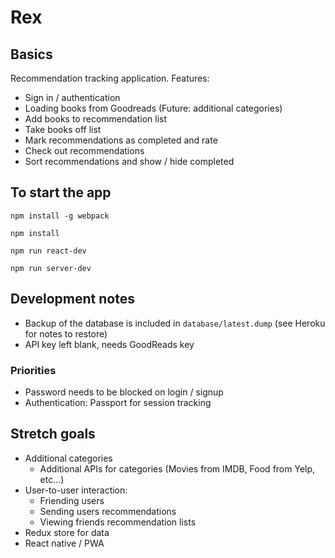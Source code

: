 # Rex

## Basics

Recommendation tracking application. Features:

* Sign in / authentication
* Loading books from Goodreads (Future: additional categories)
* Add books to recommendation list
* Take books off list
* Mark recommendations as completed and rate
* Check out recommendations
* Sort recommendations and show / hide completed

## To start the app

`npm install -g webpack`

`npm install`

`npm run react-dev`

`npm run server-dev`

## Development notes

* Backup of the database is included in `database/latest.dump` (see Heroku for notes to restore)
* API key left blank, needs GoodReads key

### Priorities

* Password needs to be blocked on login / signup
* Authentication: Passport for session tracking

## Stretch goals

* Additional categories
  * Additional APIs for categories (Movies from IMDB, Food from Yelp, etc...)
* User-to-user interaction:
  * Friending users
  * Sending users recommendations
  * Viewing friends recommendation lists
* Redux store for data
* React native / PWA
